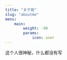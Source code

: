 ```yaml
---
title: "关于我"
slug: "aboutme"
menu:
    main: 
        weight: -90
        params:
            icon: user
---
```


这个人很神秘，什么都没有写